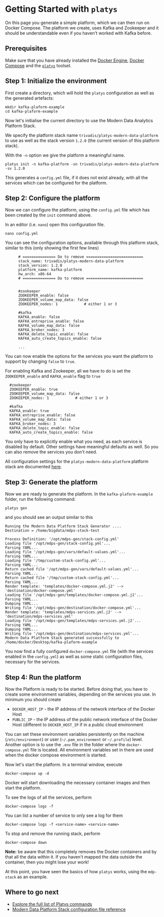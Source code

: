 
# Getting Started with `platys`

On this page you generate a simple platform, which we can then run on Docker Compose. The platform we create, uses Kafka and Zookeeper and it should be understandable even if you haven't worked with Kafka before. 

## Prerequisites

Make sure that you have already installed the [Docker Engine](https://docs.docker.com/install/), [Docker Compose](https://docs.docker.com/compose/install/) and the [`platys`](install.md) toolset. 

## Step 1: Initialize the environment

First create a directory, which will hold the `platys` configuration as well as the generated artefacts:

```
mkdir kafka-plaform-example
cd kafka-plaform-example
```

Now let's initialise the current directory to use the Modern Data Analytics Platform Stack. 

We specify the platform stack name `trivadis/platys-modern-data-platform` to use as well as the stack version `1.2.0` (the current version of this platform stack). 

With the `-n` option we give the platform a meaningful name. 

```
platys init -n kafka-platform -sn trivadis/platys-modern-data-platform -sv 1.2.0
```

This generates a `config.yml` file, if it does not exist already, with all the services which can be configured for the platform.

## Step 2: Configure the platform

Now we can configure the platform, using the `config.yml` file which has been created by the `init` command above.

In an editor (i.e. `nano`) open this configuration file. 

```
nano config.yml
```

You can see the configuration options, available through this platform stack, similar to this (only showing the first few lines)

```
      # =============== Do to remove ==========================
      stack_name: trivadis/platys-modern-data-platform
      stack_version: 1.2.0
      platform_name: kafka-platform 
      hw_arch: x86-64 
      # =============== Do to remove ==========================


      #zookeeper
      ZOOKEEPER_enable: false
      ZOOKEEPER_volume_map_data: false
      ZOOKEEPER_nodes: 1            # either 1 or 3

      #kafka
      KAFKA_enable: false
      KAFKA_entreprise_enable: false
      KAFKA_volume_map_data: false
      KAFKA_broker_nodes: 3
      KAFKA_delete_topic_enable: false
      KAFKA_auto_create_topics_enable: false

      ...
```

You can now enable the options for the services you want the platform to support by changing `false` to `true`.

For enabling Kafka and Zookeeper, all we have to do is set the `ZOOKEEPER_enable` and `KAFKA_enable` flag to `true`

      #zookeeper
      ZOOKEEPER_enable: true
      ZOOKEEPER_volume_map_data: false
      ZOOKEEPER_nodes: 1            # either 1 or 3

      #kafka
      KAFKA_enable: true
      KAFKA_entreprise_enable: false
      KAFKA_volume_map_data: false
      KAFKA_broker_nodes: 3
      KAFKA_delete_topic_enable: false
      KAFKA_auto_create_topics_enable: false

You only have to explicitly enable what you need, as each service is disabled by default. Other settings have meaningful defaults as well. So you can also remove the services you don't need. 

All configuration settings for the `platys-modern-data-platform` platform stack are documented [here](./../platform-stacks/modern-data-platform/documentation/Configuration.md).


## Step 3: Generate the platform

Now we are ready to generate the platform. In the `kafka-plaform-example` folder, run the following command:

```
platys gen
```

and you should see an output similar to this

```
Running the Modern Data Platform Stack Generator ....
Destination = /home/bigdata/mdps-stack-test

Process Definition: '/opt/mdps-gen/stack-config.yml'
Loading file '/opt/mdps-gen/stack-config.yml'...
Parsing YAML...
Loading file '/opt/mdps-gen/vars/default-values.yml'...
Parsing YAML...
Loading file '/tmp/custom-stack-config.yml'...
Parsing YAML...
Return cached file '/opt/mdps-gen/vars/default-values.yml'...
Parsing YAML...
Return cached file '/tmp/custom-stack-config.yml'...
Parsing YAML...
Render template: 'templates/docker-compose.yml.j2' --> 'destination/docker-compose.yml'
Loading file '/opt/mdps-gen/templates/docker-compose.yml.j2'...
Parsing YAML...
Dumping YAML...
Writing file '/opt/mdps-gen/destination/docker-compose.yml'...
Render template: 'templates/mdps-services.yml.j2' --> 'destination/mdps-services.yml'
Loading file '/opt/mdps-gen/templates/mdps-services.yml.j2'...
Parsing YAML...
Dumping YAML...
Writing file '/opt/mdps-gen/destination/mdps-services.yml'...
Modern Data Platform Stack generated successfully to /home/docker/Desktop/kafka-plaform-example
```

You now find a fully configured `docker-compose.yml` file (with the services enabled in the `config.yml`) as well as some static configuration files, necessary for the services.

## Step 4: Run the platform 

Now the Platform is ready to be started. Before doing that, you have to create some environment variables, depending on the services you use. In minimum you should create

* `DOCKER_HOST_IP` - the IP address of the network interface of the Docker Host
* `PUBLIC_IP` - the IP address of the public network interface of the Docker Host (different to `DOCKER_HOST_IP` if in a public cloud environment

You can set these environment variables persistently on the machine (`/etc/environment`) or user (`~/.pam_environment` or `~/.profile`) level. 
Another option is to use the `.env` file in the folder where the `docker-compose.yml` file is located. All environment variables set in there are used when the docker compose environment is started. 

Now let's start the platform. In a terminal window, execute

```
docker-compose up -d
```

Docker will start downloading the necessary container images and then start the platform. 

To see the logs of all the services, perform

```
docker-compose logs -f
```

You can list a number of service to only see a log for them

```
docker-compose logs -f <service-name> <service-name>
```

To stop and remove the running stack, perform

```
docker-compose down
```

**Note:** be aware that this completely removes the Docker containers and by that all the data within it. If you haven't mapped the data outside the container, then you might lose your work!


At this point, you have seen the basics of how `platys` works, using the `mdp-stack` as an example.

## Where to go next

* [Explore the full list of Platys commands](overview-platys-command.md)
* [Modern Data Platform Stack configuration file reference](../platform-stacks/modern-data-platform/documentation/configuration.md)
